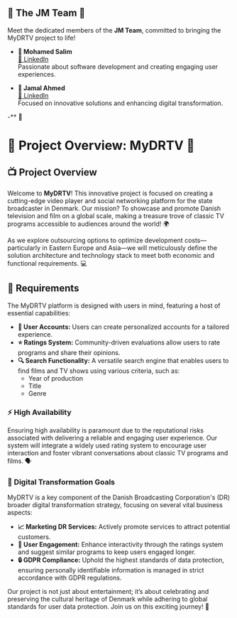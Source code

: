 ## 🌟 The JM Team 🌟

Meet the dedicated members of the **JM Team**, committed to bringing the MyDRTV project to life!

- **👤 Mohamed Salim**  
  [🔗 LinkedIn](https://www.linkedin.com/in/mohamed-salim-467a93235/)  
  Passionate about software development and creating engaging user experiences.

- **👤 Jamal Ahmed**  
  [🔗 LinkedIn](https://www.linkedin.com/in/jamal-ahmed-7b4531169/)  
  Focused on innovative solutions and enhancing digital transformation.

-** 🎉


# 🌟 Project Overview: MyDRTV 🌟

## 📺 Project Overview
Welcome to **MyDRTV**! This innovative project is focused on creating a cutting-edge video player and social networking platform for the state broadcaster in Denmark. Our mission? To showcase and promote Danish television and film on a global scale, making a treasure trove of classic TV programs accessible to audiences around the world! 🌍

As we explore outsourcing options to optimize development costs—particularly in Eastern Europe and Asia—we will meticulously define the solution architecture and technology stack to meet both economic and functional requirements. 💻

## 📜 Requirements
The MyDRTV platform is designed with users in mind, featuring a host of essential capabilities:

- **👤 User Accounts:** Users can create personalized accounts for a tailored experience.
- **⭐ Ratings System:** Community-driven evaluations allow users to rate programs and share their opinions.
- **🔍 Search Functionality:** A versatile search engine that enables users to find films and TV shows using various criteria, such as:
  - Year of production
  - Title
  - Genre

### ⚡ High Availability
Ensuring high availability is paramount due to the reputational risks associated with delivering a reliable and engaging user experience. Our system will integrate a widely used rating system to encourage user interaction and foster vibrant conversations about classic TV programs and films. 🗣️

### 🚀 Digital Transformation Goals
MyDRTV is a key component of the Danish Broadcasting Corporation's (DR) broader digital transformation strategy, focusing on several vital business aspects:

- **📈 Marketing DR Services:** Actively promote services to attract potential customers.
- **🤝 User Engagement:** Enhance interactivity through the ratings system and suggest similar programs to keep users engaged longer.
- **🔒 GDPR Compliance:** Uphold the highest standards of data protection, ensuring personally identifiable information is managed in strict accordance with GDPR regulations.

Our project is not just about entertainment; it’s about celebrating and preserving the cultural heritage of Denmark while adhering to global standards for user data protection. Join us on this exciting journey! 🎉
